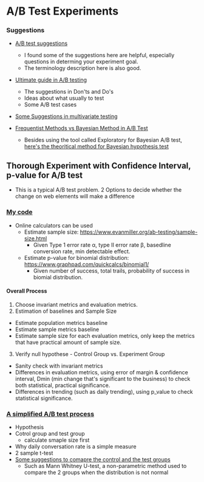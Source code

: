 # A/B Test Experiments

### Suggestions
* [A/B test suggestions][2]
  * I found some of the suggestions here are helpful, especially questions in determing your experiment goal.
  * The terminology description here is also good.
* [Ultimate guide in A/B testing][3]
  * The suggestions in Don'ts and Do's
  * Ideas about what usually to test
  * Some A/B test cases
* [Some Suggestions in multivariate testing][4]

* [Frequentist Methods vs Bayesian Method in A/B Test][5]
  * Besides using the tool called Exploratory for Bayesian A/B test, [here's the theoritical method for Bayesian hypothesis test][6]

## Thorough Experiment with Confidence Interval, p-value for A/B test
* This is a typical A/B test problem. 2 Options to decide whether the change on web elements will make a difference
### [My code][1]
* Online calculators can be used
  * Estimate sample size: https://www.evanmiller.org/ab-testing/sample-size.html
    * Given Type 1 error rate α, type II error rate β, basedline conversion rate, min detectable effect.
  * Estimate p-value for binomial distribution: https://www.graphpad.com/quickcalcs/binomial1/
    * Given number of success, total trails, probability of success in biomial distribution.
#### Overall Process
1. Choose invariant metrics and evaluation metrics.
2. Estimation of baselines and Sample Size
  * Estimate population metrics baseline
  * Estimate sample metrics baseline
  * Estimate sample size for each evaluation metrics, only keep the metrics that have practical amount of sample size.
3. Verify null hypothese - Control Group vs. Experiment Group
  * Sanity check with invariant metrics
  * Differences in evaluation metrics, using error of margin & confidence interval, Dmin (min change that's significant to the business) to check both statistical, practical significance.
  * Differences in trending (such as daily trending), using p_value to check statistical significance.

### [A simplified A/B test process][7]
* Hypothesis
* Cotrol group and test group
  * calculate smaple size first
* Why daily conversation rate is a simple measure
* 2 sample t-test
* [Some suggestions to comapre the control and the test groups][8]
  * Such as Mann Whitney U-test, a non-parametric method used to compare the 2 groups when the distribution is not normal

[1]: https://github.com/hanhanwu/Hanhan_Data_Science_Practice/blob/master/Applied_Statistics/ABTest_Experiments/detailed_ABTest_Experiment.ipynb
[2]:https://github.com/dwyl/learn-ab-and-multivariate-testing
[3]:https://www.smashingmagazine.com/2010/06/the-ultimate-guide-to-a-b-testing/
[4]:https://www.smashingmagazine.com/2011/04/multivariate-testing-101-a-scientific-method-of-optimizing-design/
[5]:https://github.com/hanhanwu/Hanhan_Data_Science_Practice/blob/master/Applied_Statistics/Learning_Notes/AB_Test.md
[6]:https://github.com/hanhanwu/Hanhan_Data_Science_Practice/blob/master/Applied_Statistics/Learning_Notes/bayesian_analysis/Bayesian_Approaches_for%20Hypothesis_Tests.md
[7]:https://www.analyticsvidhya.com/blog/2020/10/ab-testing-data-science/?utm_source=feedburner&utm_medium=email&utm_campaign=Feed%3A+AnalyticsVidhya+%28Analytics+Vidhya%29
[8]:https://www.analyticsvidhya.com/blog/2021/03/a-b-testing-measurement-frameworks%e2%80%8a-%e2%80%8aevery-data-scientist-should-know/?utm_source=feedburner&utm_medium=email&utm_campaign=Feed%3A+AnalyticsVidhya+%28Analytics+Vidhya%29
